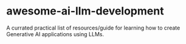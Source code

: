 # awesome-ai-llm-development
A currated practical list of resources/guide for learning how to create Generative AI applications using LLMs.
